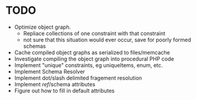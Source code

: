 # TODO
  - Optimize object graph.
    - Repliace collections of one constraint with that constraint
    - not sure that this situation would ever occur, save for poorly formed schemas
  - Cache compiled object graphs as serialized to files/memcache
  - Investigate compiling the object graph into procedural PHP code
  - Implement "unique" constraints, eg uniqueItems, enum, etc.
  - Implement Schema Resolver
  - Implement dot/slash delimited fragement resolution
  - Implement $ref/$schema attributes
  - Figure out how to fill in default attributes
